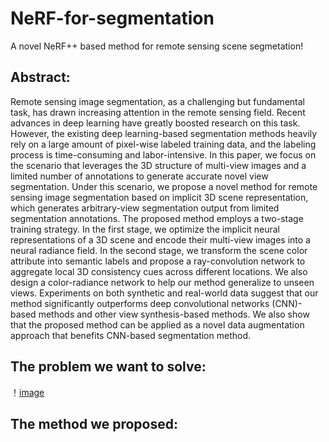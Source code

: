 # NeRF-for-segmentation
A novel NeRF++ based method for remote sensing scene segmetation!

## Abstract:

Remote sensing image segmentation, as a challenging but fundamental task, has drawn increasing attention in
the remote sensing field. Recent advances in deep learning have
greatly boosted research on this task. However, the existing deep
learning-based segmentation methods heavily rely on a large
amount of pixel-wise labeled training data, and the labeling
process is time-consuming and labor-intensive. In this paper, we
focus on the scenario that leverages the 3D structure of multi-view
images and a limited number of annotations to generate accurate
novel view segmentation. Under this scenario, we propose a
novel method for remote sensing image segmentation based on
implicit 3D scene representation, which generates arbitrary-view
segmentation output from limited segmentation annotations. The
proposed method employs a two-stage training strategy. In the
first stage, we optimize the implicit neural representations of a 3D
scene and encode their multi-view images into a neural radiance
field. In the second stage, we transform the scene color attribute
into semantic labels and propose a ray-convolution network to
aggregate local 3D consistency cues across different locations.
We also design a color-radiance network to help our method
generalize to unseen views. Experiments on both synthetic and
real-world data suggest that our method significantly outperforms
deep convolutional networks (CNN)-based methods and other
view synthesis-based methods. We also show that the proposed
method can be applied as a novel data augmentation approach
that benefits CNN-based segmentation method.

## The problem we want to solve:

！[image](https://github.com/qizipeng/NeRF-for-segmentation/blob/master/Figs/problem.png)

## The method we proposed:
